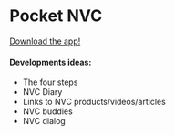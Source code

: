 # Pocket NVC

[Download the app!](https://play.google.com/store/apps/details?id=pocket.nvc)

#### Developments ideas:
- The four steps
- NVC Diary
- Links to NVC products/videos/articles
- NVC buddies
- NVC dialog
